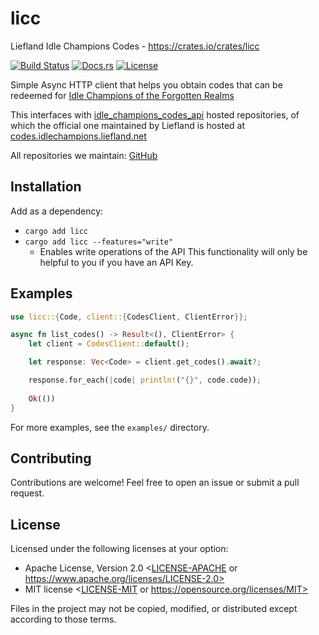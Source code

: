 # licc

Liefland Idle Champions Codes - https://crates.io/crates/licc

[![Build Status](https://github.com/liefland/idle_champions_client_licc/actions/workflows/rust.yml/badge.svg)](https://github.com/liefland/idle_champions_client_licc/actions)
[![Docs.rs](https://docs.rs/licc/badge.svg)](https://docs.rs/licc/latest/)
[![License](https://img.shields.io/badge/license-MIT%2FApache--2.0-blue.svg)](README#license)

Simple Async HTTP client that helps you obtain codes that can be redeemed for [Idle Champions of the Forgotten Realms](https://www.idlechampions.com/)

This interfaces with [idle_champions_codes_api](https://github.com/Liefland/idle_champions_codes_api) hosted repositories, of which
the official one maintained by Liefland is hosted at [codes.idlechampions.liefland.net](https://codes.idlechampions.liefland.net/)

All repositories we maintain: [GitHub](https://github.com/Liefland?q=idle_champions)

## Installation

Add as a dependency: 

- `cargo add licc`
- `cargo add licc --features="write"` 
  - Enables write operations of the API 
    This functionality will only be helpful to you if you have an API Key.

## Examples

```rust
use licc::{Code, client::{CodesClient, ClientError}};

async fn list_codes() -> Result<(), ClientError> {
    let client = CodesClient::default();

    let response: Vec<Code> = client.get_codes().await?;

    response.for_each(|code| println!("{}", code.code));
    
    Ok(())
}
```

For more examples, see the `examples/` directory.

## Contributing

Contributions are welcome! Feel free to open an issue or submit a pull request.

## License

Licensed under the following licenses at your option:

- Apache License, Version 2.0 <[LICENSE-APACHE](LICENSE-APACHE) or https://www.apache.org/licenses/LICENSE-2.0>
- MIT license <[LICENSE-MIT](LICENSE-MIT) or https://opensource.org/licenses/MIT>

Files in the project may not be copied, modified, or distributed except according to those terms.
